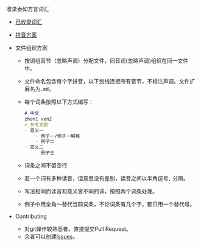 收录泰如方言词汇

- [已收录词汇](https://hqzxzwb.github.io/taerv_czdin_jihua/)

- [拼音方案](http://taerv.nguyoeh.com/拼音方案介绍/)

- 文件组织方案

  - 按词组音节（忽略声调）分配文件，同音词(忽略声调)组织在同一文件中。

  - 文件命名包含每个字拼音，以下划线连接所有音节，不标注声调。文件扩展名为`.md`。

  - 每个词条按照以下方式编写：

    ```md
    # 中文
    zhon1 ven2
    > 参考文献
    - 意义一
    	- 例子一/例子一解释
    	- 例子二
    - 意义二
    	- 例子三
    ```

  - 词条之间不留空行

  - 若一个词有多种读音，但意思没有差别，读音之间以半角逗号`,` 分隔。

  - 写法相同而读音和意义皆不同的词，按照两个词条处理。

  - 例子中用全角～替代当前词条，不论词条有几个字，都只用一个替代号。
- Contributing
  - 对git操作较熟悉者，直接提交Pull Request。
  - 余者可以创建[Issues](https://github.com/hqzxzwb/taerv_czdin_jihua/issues)。

